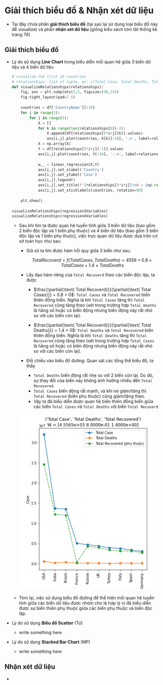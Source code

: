 # Giải thích biểu đồ & Nhận xét dữ liệu

- Tại đây chứa phần **giải thích biểu đồ** (tại sao lại sử dụng loại biểu đồ này để visualize) và phần **nhận xét dữ liệu** (giống kiểu sách tóm tắt thống kê trang 76)

## Giải thích biểu đồ

- Lý do sử dụng **Line Chart** trong biểu diễn mối quan hệ giữa 3 biến dữ liệu và 4 biến dữ liệu
    ```python
    # visualize the first 10 countries
    # relationships: list of tuple. ex: [(Total Case, Total Deaths, Total Recovered), ...]
    def visualizeRelationships(relationships):
        fig, axs = plt.subplots(2,5, figsize=(30,15))
        fig.tight_layout(pad=7.5)
        
        countries = df['CountryName'][:10]
        for i in range(2):
            for j in range(5):
                X = []
                for k in range(len(relationships[0])-1):
                    X.append(df[relationships[5*i+j][k]].values)
                    axs[i,j].plot(countries, X[k][:10], '-o', label=relationships[5*i+j][k])
                X = np.array(X)
                Y = df[relationships[5*i+j][-1]].values
                axs[i,j].plot(countries, Y[:10], '--o', label=relationships[5*i+j][-1]+' (phụ thuộc)')

                w,_ = linear_regression(X,Y)
                axs[i,j].set_xlabel('Country')
                axs[i,j].set_ylabel('Case')
                axs[i,j].legend()
                axs[i,j].set_title(f'{relationships[5*i+j]}\nW = {np.round(w,1)}')
                axs[i,j].set_xticklabels(countries, rotation=90)

        plt.show()

    visualizeRelationships(regression3Variables)
    visualizeRelationships(regression4Variables)
    ```

    - Sau khi tìm ta được quan hệ tuyến tính giữa 3 biến dữ liệu (bao gồm 2 biến độc lập và 1 biến phụ thuộc) và 4 biến dữ liệu (bao gồm 3 biến độc lập và 1 biến phụ thuộc), việc trực quan dữ liệu được dựa trên cơ sở toán học như sau:
        - Giả sử ta tìm được hàm hồi quy giữa 3 biến như sau: 

            $$Total Recoverd = f(Total Cases, Total Deaths) = 4556 + 0.8\times Total Cases + 1.4\times Total Deaths$$

        - Lấy đạo hàm riêng của `Total Recoverd` theo các biến độc lập, ta được 
            - $\frac{\partial{\text{ Total Recoverd}}}{\partial{\text{ Total Cases}}} = 0.8 > 0$: `Total Cases` và `Total Recovered` biến thiên đồng biến. Nghĩa là khi `Total Cases` tăng thì `Total Recovered` cũng tăng theo (xét trong trường hợp `Total Deaths` là hằng số hoặc có biến động nhưng biến động này rất nhỏ so với các biến còn lại).

            - $\frac{\partial{\text{ Total Recoverd}}}{\partial{\text{ Total Deaths}}} = 1.4 > 0$: `Total Deaths` và `Total Recovered` biến thiên đồng biến. Nghĩa là khi `Total Deaths` tăng thì `Total Recovered` cũng tăng theo (xét trong trường hợp `Total Cases` là hằng số hoặc có biến động nhưng biến động này rất nhỏ so với các biến còn lại).

        - Đối chiếu vào biểu đồ đường: Quan sát các tổng thể biểu đồ, ta thấy
            - `Total Deaths` biến động rất nhẹ so với 2 biến còn lại. Do đó, sự thay đổi của biến này không ảnh hưởng nhiều đến `Total Recovered`.
            - `Total Cases` biến động rất mạnh, và khi nó giảm/tăng thì `Total Recovered` (biến phụ thuộc) cũng giảm/tăng theo. 
            - Vậy ta đã biểu diễn được quan hệ biến thiên đồng biến giữa các biến `Total Cases` và `Total Deaths` với biến `Total Recoverd`

        ![Biểu đồ đường](./img/lineChart.png)

    - Tóm lại, việc sử dụng biểu đồ đường để thể hiện mối quan hệ tuyến tính giữa các biến dữ liệu được nhóm cho là hợp lý vì đã biểu diễn được sự biến thiên phụ thuộc giữa các biến phụ thuộc và biến độc lập.

- Lý do sử dụng **Biểu đồ Scatter** (Tú)
    - write something here

- Lý do sử dụng **Stacked Bar Chart** (MP)
    - write something here

## Nhận xét dữ liệu 

- 